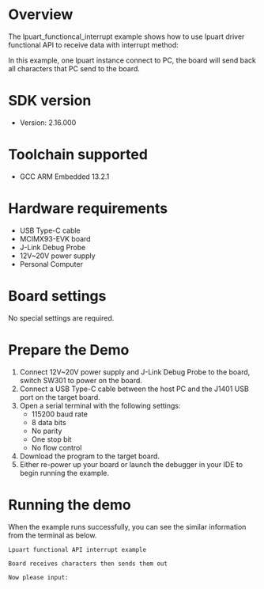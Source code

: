Overview
========
The lpuart_functioncal_interrupt example shows how to use lpuart driver functional
API to receive data with interrupt method:

In this example, one lpuart instance connect to PC, the board will
send back all characters that PC send to the board.

SDK version
===========
- Version: 2.16.000

Toolchain supported
===================
- GCC ARM Embedded  13.2.1

Hardware requirements
=====================
- USB Type-C cable
- MCIMX93-EVK board
- J-Link Debug Probe
- 12V~20V power supply
- Personal Computer

Board settings
==============
No special settings are required.


Prepare the Demo
================
1.  Connect 12V~20V power supply and J-Link Debug Probe to the board, switch SW301 to power on the board.
2.  Connect a USB Type-C cable between the host PC and the J1401 USB port on the target board.
3.  Open a serial terminal with the following settings:
    - 115200 baud rate
    - 8 data bits
    - No parity
    - One stop bit
    - No flow control
4.  Download the program to the target board.
5.  Either re-power up your board or launch the debugger in your IDE to begin running the example.

Running the demo
================
When the example runs successfully, you can see the similar information from the terminal as below.

~~~~~~~~~~~~~~~~~~~~~
Lpuart functional API interrupt example

Board receives characters then sends them out

Now please input:
~~~~~~~~~~~~~~~~~~~~~
